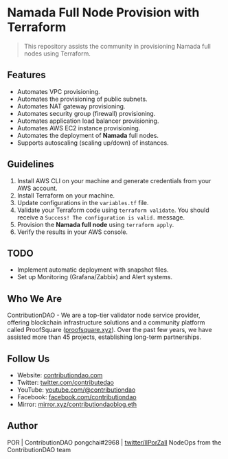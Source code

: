 
# Namada Full Node Provision with Terraform

> This repository assists the community in provisioning Namada full nodes using Terraform.

## Features

- Automates VPC provisioning.
- Automates the provisioning of public subnets.
- Automates NAT gateway provisioning.
- Automates security group (firewall) provisioning.
- Automates application load balancer provisioning.
- Automates AWS EC2 instance provisioning.
- Automates the deployment of **Namada** full nodes.
- Supports autoscaling (scaling up/down) of instances.

## Guidelines

1. Install AWS CLI on your machine and generate credentials from your AWS account.
2. Install Terraform on your machine.
3. Update configurations in the `variables.tf` file.
4. Validate your Terraform code using `terraform validate`. You should receive a `Success! The configuration is valid.` message.
5. Provision the **Namada full node** using `terraform apply`.
6. Verify the results in your AWS console.

## TODO
- Implement automatic deployment with snapshot files.
- Set up Monitoring (Grafana/Zabbix) and Alert systems.

## Who We Are
ContributionDAO - We are a top-tier validator node service provider, offering blockchain infrastructure solutions and a community platform called ProofSquare ([proofsquare.xyz](https://proofsquare.xyz/)). Over the past few years, we have assisted more than 45 projects, establishing long-term partnerships.

## Follow Us
- Website: [contributiondao.com](https://contributiondao.com)
- Twitter: [twitter.com/contributedao](https://twitter.com/contributedao)
- YouTube: [youtube.com/@contributiondao](https://www.youtube.com/@contributiondao)
- Facebook: [facebook.com/contributiondao](https://www.facebook.com/contributiondao)
- Mirror: [mirror.xyz/contributiondaoblog.eth](https://mirror.xyz/contributiondaoblog.eth)

## Author
POR | ContributionDAO 
pongchai#2968 | [twitter/llPorZall](https://twitter.com/llPorZall)
NodeOps from the ContributionDAO team
